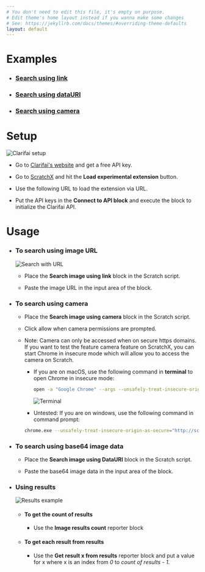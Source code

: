```yaml
---
# You don't need to edit this file, it's empty on purpose.
# Edit theme's home layout instead if you wanna make some changes
# See: https://jekyllrb.com/docs/themes/#overriding-theme-defaults
layout: default
---
```


<h1>Examples</h1>

* <h3><a href="http://scratchx.org/?url=https://eesh.github.io/clarifai-scratch/examples/clarifai_link_search.sbx#scratch">Search using link</a></h3>

* <h3><a href="http://scratchx.org/?url=https://eesh.github.io/clarifai-scratch/examples/clarifai_data_search.sbx#scratch">Search using dataURI</a></h3>

* <h3><a href="http://scratchx.org/?url=https://eesh.github.io/clarifai-scratch/examples/clarifai_camera_search.sbx#scratch">Search using camera</a></h3>


<h1>Setup</h1>

![Clarifai setup]({{site.url}}{{site.baseurl}}/assets/images/clarifai-setup.gif)

* Go to [Clarifai's website](https://clarifai.com/) and get a free API key.

* Go to [ScratchX](scratchx.org/#scratch) and hit the **Load experimental extension** button.

* Use the following URL to load the extension via URL.

* Put the API keys in the  **Connect to API block** and execute the block to initialize the Clarifai API.



<h1>Usage</h1>

* <h3>To search using image URL</h3>

  ![Search with URL]({{site.url}}{{site.baseurl}}/assets/images/clarifai-ex-1.gif)

  * Place the **Search image using link** block in the Scratch script.

  * Paste the image URL in the input area of the block.

* <h3>To search using camera</h3>

  * Place the **Search image using camera** block in the Scratch script.

  * Click allow when camera permissions are prompted.

  * Note: Camera can only be accessed when on secure https domains. If you want to test the feature camera feature on ScratchX, you can start Chrome in insecure mode
    which will allow you to access the camera on Scratch.

    * If you are on macOS, use the following command in **terminal** to open Chrome in insecure mode:
      ```bash
      open -a "Google Chrome" --args --unsafely-treat-insecure-origin-as-secure="http://scratchx.org/" --user-data-dir
      ```
      ![Terminal]({{site.url}}{{site.baseurl}}/assets/images/terminal.png)

    * Untested: If you are on windows, use the following command in command prompt:
    ```bash
    chrome.exe --unsafely-treat-insecure-origin-as-secure="http://scratchx.org/" --user-data-dir
    ```

* <h3>To search using base64 image data</h3>

  * Place the **Search image using DataURI** block in the Scratch script.

  * Paste the base64 image data in the input area of the block.

* <h3>Using results</h3>

  ![Results example]({{site.url}}{{site.baseurl}}/assets/images/results-example.png)

  * <h4>To get the count of results</h4>

    * Use the **Image results count** reporter block

  * <h4>To get each result from results</h4>

    * Use the **Get result x from results** reporter block and put a value for x where x is an index from *0* to *count of results - 1*.
